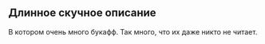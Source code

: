 ## Длинное скучное описание ##

В котором очень много букафф. Так много, что их даже никто не читает.
